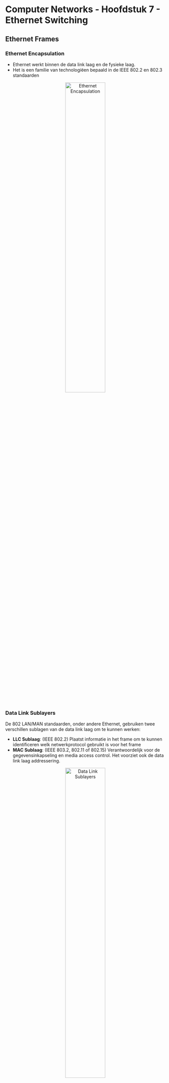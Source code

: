 # Computer Networks - Hoofdstuk 7 - Ethernet Switching

## Ethernet Frames

### Ethernet Encapsulation

- Ethernet werkt binnen de data link laag en de fysieke laag.
- Het is een familie van technologiëen bepaald in de IEEE 802.2 en 802.3 standaarden

<p align='center'><img src='src/ethernet_encapsulation.png' alt='Ethernet Encapsulation' width='50%'></p>

### Data Link Sublayers

De 802 LAN/MAN standaarden, onder andere Ethernet, gebruiken twee verschillen sublagen van de data link laag om te kunnen werken:
- **LLC Sublaag**: (IEEE 802.2) Plaatst informatie in het frame om te kunnen identificeren welk netwerkprotocol gebruikt is voor het frame
- **MAC Sublaag**: (IEEE 803.2, 802.11 of 802.15) Verantwoordelijk voor de gegevensinkapseling en media access control. Het voorziet ook de data link laag addressering. 

<p align='center'><img src='src/ethernet_frames_sublayers.png' alt='Data Link Sublayers' width='50%'></p>

### MAC Sublayer

#### Gegevensinkapseling

IEEE 802.3 gegevensinkapseling bevat:
- **Ethernet frame**: De interne structuur van het Ethernet frame
- **Ethernet Addressing**: Het Ethernet frame bevat zowel het MAC adres van de bron als van de bestemming om het frame van de ene Ethernet NIC naar de andere Ethernet NIC op hetzelfde LAN te leveren.
- **Ethernet Error detection**: Het Ethernet frame bevat een *frame check sequence (FCS)* trailer die gebruikt wordt voor foutdetectie.

#### Media Access

- De IEEE 802.3 MAC sublaag bevat de specificaties voor verschillende Ethernet communicatie standaarden over verschillende type media, zoals koper en fiber.
- Legacy Ethernet gebruikt een bus topologie of hubs, het is een gedeeld, half-duplex medium. Ethernet over a **half-duplex medium** gebruikt een contention-based access method, *carrier sense multiple access/collision detection (CSMA/CD)*
- Ethernet LAN's vandaag gebruiken switches die in full-duplex mode werken. *Full-duplex communicaties met Ethernet switches hebben geen access control dmv. CSMA/CD nodig*

### Ethernet Frame Fields

- De **minimum** grootte van een Ethernet Frame is *64 bytes* en de **maximum** grootte is *1518 bytes*.
- Elk frame kleiner dan 64 bytes wordt aanschouwdt als een **collision fragment** of een **runt frame** en worden automatisch weggegooid. Frames groter dan 1518 bytes worden aanschouwdt als **jumbo** of **baby giant frames**
- *Als de grootte van het frame kleiner is als het minimum of groter als het maximum, dan zal het ontvangende toestel het frame **weggooien***. Weggegooide frames zijn vaak het resultaat van collisions of ongewilde signalen. Ze worden aanzien als **ongeldig**. Jumbo frames worden vaak wel nog ondersteund door de meeste Fast Ethernet en Gigabit Ethernet switches en NIC's.

<p align='center'><img src='src/ethernet_frames_sizes.png' alt='Grootte verdeling Ethernet Frames' width='50%'></p>

## Ethernet MAC Address

- Een **Ethernet MAC address** bestaat uit een 48-bit binaire waarde, uitgedrukt in 12 hexadecimale waarden.
- Deze kunnen weergegeven worden op verschillende hexadecimale notaties; 0x73, 73H, 73<sub>16</sub>

- In een Ethernet LAN zijn alle netwerk toestellen verbonden met hetzelfde gedeelde medium. MAC adressering zorgt ervoor dat de toestellen geïdentificeerd kunnen worden op het niveau van de data link laag van het OSI model.
- Alle MAC adressen zijn uniek voor het Ethernet toestel of de Ethernet interface. Om dit te garanderen moeten alle verkopers die Ethernet toestellen verkopen zich registreren bij de IEEE en krijgen ze een unieke 6 hexadecimale code (24-bit, 3 bytes), nl. **organizationally unique identifier (OUI)**
- Een Ethernet MAC address bestaat uit een 6 hexadecimale vendor OUI gevolgd door een 6 hexadecimale waarde toegewezen door de vendor.


<p align='center'><img src='src/ethernet_mac_hex_value.png' alt='Ethernet MAC Address' width='50%'></p>

### Frame Processing

- Wanneer een toestel een bericht doorstuurd ofer een Ethernet Netwerk zal de Ethernet header een bron en bestemming MAC adres bevatten.
- Wanneer een NIC het Ethernet frame ontvangt, zal het eerst het bestemmings MAC adres onderzoeken om te kijken of dit overeenkomt met het MAC adres dat is opgeslagen in het RAM-geheugen. Als er geen match is wordt het frame weggegooid. Is er een match dan gaan we verder op de OSI-lagen.

>Ethernet NIC's aanvaarden frames met als bestemmings MAC adres een broadcast of een multicast waarvan de host een lid is.

- Elk toestel dat een bron of een bestemming van een Ethernet frame is, zal een Ethernet NIC hebben, en daarom een MAC adres. (workstations, servers, printers, mobiele toestellen, routers)

>[!important]
>Het bestemmings MAC-adres zal eerst staan in het frame (voor juist de controle)

<p align='center'><img src='src/ethernet_frames_processing.png' alt='Ethernet Frame Processing' width='50%'></p>

### Unicast MAC Address

In Ethernet zijn er verschillende MAC adressen die gebruikt worden voor Laag 2 unicast, broadcast en multicast.

- Een **unicast MAC adres** is een uniek adres dat gebruik wordt wanneer een frame verstuurd wordt van een single transmitting device naar een single destination device.
- Het proces dat een bron host gebruikt om te achterhalen welk bestemmings MAC adres bij een IPv4 adres hoort noemen we het **Address Resolution Protocol (ARP)**. Het proces gebruikt om het MAC adres dat bij een IPv6 adres hoort te achterhalen noemen we **Neighbor Discovery (ND)**.

>Het bron MAC adres moet steeds een unicast adres zijn.

<p align='center'><img src='src/ethernet_unicast.png' alt='Ethernet Unicast MAC address' width='50%'></p>


### Broadcast MAC address

Een **Ethernet broadcast frame** wordt ontvangen en verwerkt door elk toestel op het Ethernet LAN. 

- Het heeft een bestemmings MAC adres van `FF-FF-FF-FF-FF-FF`
- Het wordt overspoeld vanuit alle Ethernet-switchpoorten behalve de inkomende poort. Het wordt niet doorgestuurd door een router.
- Als de ingekapselde gegevens een IPv4 broadcast pakket is, betekent dit dat het pakket een bestemmings IPv4 adres bevat dat allemaal enen (1s) heeft in het host gedeelte. Deze nummering in het adres betekent dat alle hosts op dat lokale netwerk (broadcast domein) het pakket zullen ontvangen en verwerken.

<p align='center'><img src='src/ethernet_broadcast.png' alt='Ethernet Unicast MAC address' width='50%'></p>

### Multicast MAC Address

Een **Ethernet multicast frame** wordt ontvangen en verwerkt door een groep van toestellen die behoren tot dezelfde multicast groep.

- Er is een bestemmings-MAC-adres van 01-00-5E wanneer de ingekapselde gegevens een IPv4 multicast-pakket zijn en een bestemmings-MAC-adres van 33-33 wanneer de ingekapselde gegevens een IPv6 multicast-pakket zijn.
- Er zijn andere gereserveerde multicast bestemmings-MAC-adressen voor wanneer de ingekapselde gegevens geen IP zijn, zoals Spanning Tree Protocol (STP).
- Het wordt overspoeld vanuit alle Ethernet-switchpoorten behalve de inkomende poort, tenzij de switch is geconfigureerd voor multicast snooping. Het wordt niet doorgestuurd door een router, tenzij de router is geconfigureerd om multicastpakketten te routeren.
- Omdat multicast adressen een groep adressen vertegenwoordigen (soms een hostgroep genoemd), kunnen ze alleen worden gebruikt als bestemming van een pakket. De bron zal altijd een unicast adres zijn.
- Net als bij de unicast- en broadcastadressen heeft het multicast IP-adres een bijbehorend multicast MAC-adres nodig.

<p align='center'><img src='src/ethernet_multicast.png' alt='Ethernet Unicast MAC address' width='50%'></p>

## The MAC Address Table